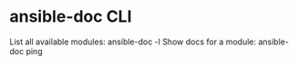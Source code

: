 # ansible-doc CLI

List all available modules: ansible-doc -l
Show docs for a module: ansible-doc ping
